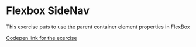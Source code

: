 <h1>Flexbox SideNav</h1>

<p>This exercise puts to use the parent container element properties in FlexBox</p>
<p><a href="https://codepen.io/rvvergara/full/zaqMjJ/">Codepen link for the exercise</a></p>